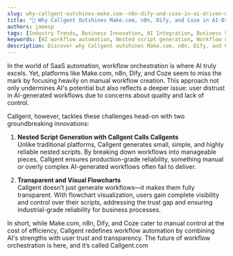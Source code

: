 ```yaml
---
slug: why-callgent-outshines-make.com--n8n-dify-and-coze-in-ai-driven-workflow-automation
title: "🚀 Why Callgent Outshines Make.com, n8n, Dify, and Coze in AI-Driven Workflow Automation"
authors: jamesp
tags: [Industry Trends, Business Innovation, AI Integration, Business Solutions]
keywords: [AI workflow automation, Nested script generation, Workflow orchestration reliability, Transparent workflow visualization, Make.com alternative, n8n alternative, Dify alternative, Coze alternative, AI-driven workflow control, No-code AI automation, SaaS automation]
description: Discover why Callgent outshines Make.com, n8n, Dify, and Coze with its AI-driven workflow automation. Featuring groundbreaking nested script generation and transparent visual flowcharts, Callgent delivers industrial-grade reliability and user trust for SaaS processes.
---
```


In the world of SaaS automation, workflow orchestration is where AI truly excels. Yet, platforms like Make.com, n8n, Dify, and Coze seem to miss the mark by focusing heavily on manual workflow creation. This approach not only undermines AI's potential but also reflects a deeper issue: user distrust in AI-generated workflows due to concerns about quality and lack of control.  

Callgent, however, tackles these challenges head-on with two groundbreaking innovations:  

1. **Nested Script Generation with Callgent Calls Callgents**  
   Unlike traditional platforms, Callgent generates small, simple, and highly reliable nested scripts. By breaking down workflows into manageable pieces, Callgent ensures production-grade reliability, something manual or overly complex AI-generated workflows often fail to deliver.  

2. **Transparent and Visual Flowcharts**  
   Callgent doesn’t just generate workflows—it makes them fully transparent. With flowchart visualization, users gain complete visibility and control over their scripts, addressing the trust gap and ensuring industrial-grade reliability for business processes.  

In short, while Make.com, n8n, Dify, and Coze cater to manual control at the cost of efficiency, Callgent redefines workflow automation by combining AI's strengths with user trust and transparency. The future of workflow orchestration is here, and it’s called Callgent.com
